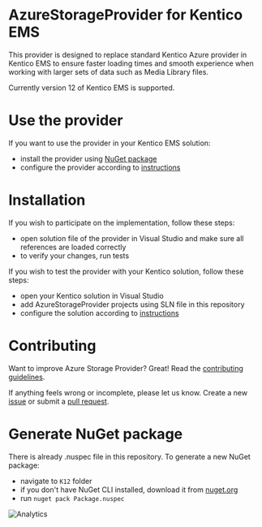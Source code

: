 # AzureStorageProvider for Kentico EMS

This provider is designed to replace standard Kentico Azure provider in Kentico EMS to ensure faster loading times and smooth experience when working with larger sets of data such as Media Library files.

Currently version 12 of Kentico EMS is supported.

# Use the provider
If you want to use the provider in your Kentico EMS solution:
* install the provider using [NuGet package](https://github.com/Kentico/AzureStorageProvider/blob/master/k12/KenticoAzureStorageProvider.12.0.0.nupkg)
* configure the provider according to [instructions](https://github.com/Kentico/AzureStorageProvider/blob/master/INSTRUCTIONS.md)

# Installation
If you wish to participate on the implementation, follow these steps:
* open solution file of the provider in Visual Studio and make sure all references are loaded correctly
* to verify your changes, run tests

If you wish to test the provider with your Kentico solution, follow these steps:
* open your Kentico solution in Visual Studio
* add AzureStorageProvider projects using SLN file in this repository
* configure the solution according to [instructions](https://github.com/Kentico/AzureStorageProvider/blob/master/INSTRUCTIONS.md)

# Contributing
Want to improve Azure Storage Provider? Great! Read the [contributing guidelines](https://github.com/Kentico/AzureStorageProvider/blob/master/CONTRIBUTING.md).

If anything feels wrong or incomplete, please let us know. Create a new [issue](https://github.com/Kentico/AzureStorageProvider/issues/new) or submit a [pull request](https://help.github.com/articles/using-pull-requests/).

# Generate NuGet package
There is already .nuspec file in this repository. To generate a new NuGet package:

* navigate to `K12` folder
* if you don't have NuGet CLI installed, download it from [nuget.org](https://nuget.org/downloads)
* run `nuget pack Package.nuspec`

![Analytics](https://kentico-ga-beacon.azurewebsites.net/api/UA-69014260-4/Kentico/AzureStorageProvider?pixel)
